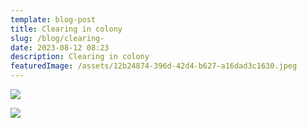 ```yaml
---
template: blog-post
title: Clearing in colony
slug: /blog/clearing-
date: 2023-08-12 08:23
description: Clearing in colony
featuredImage: /assets/12b24874-396d-42d4-b627-a16dad3c1630.jpeg
---
```

![](/assets/9f17acfd-76a1-4294-98ef-052e9bbb15ce.jpeg)

![](/assets/2d5992df-6333-42d7-9af3-2cd7c2e8a8e4.jpeg)